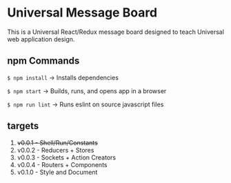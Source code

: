 Universal Message Board
=========================
This is a Universal React/Redux message board designed to teach Universal web application design.

npm Commands
--------

` $ npm install ` -> Installs dependencies

` $ npm start ` -> Builds, runs, and opens app in a browser

` $ npm run lint ` -> Runs eslint on source javascript files

targets
-------
1. ~~v0.0.1 - Shell/Run/Constants~~
2. v0.0.2 - Reducers + Stores
3. v0.0.3 - Sockets + Action Creators
4. v0.0.4 - Routers + Components
5. v0.1.0 - Style and Document